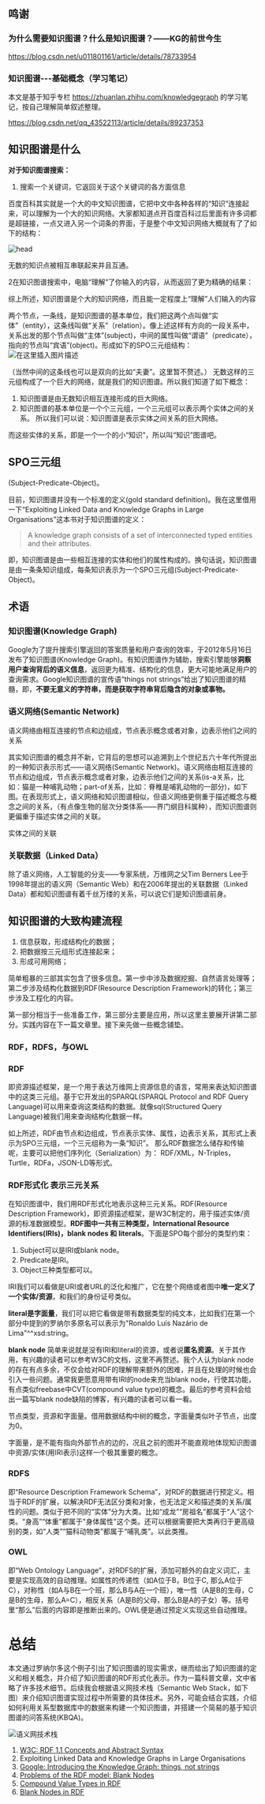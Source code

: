

## 鸣谢

### 为什么需要知识图谱？什么是知识图谱？——KG的前世今生

https://blog.csdn.net/u011801161/article/details/78733954

### 知识图谱---基础概念（学习笔记）

本文是基于知乎专栏 https://zhuanlan.zhihu.com/knowledgegraph 的学习笔记，按自己理解简单叙述整理。

https://blog.csdn.net/qq_43522113/article/details/89237353





## 知识图谱是什么

**对于知识图谱搜索：**

1. 搜索一个关键词，它返回关于这个关键词的各方面信息

百度百科其实就是一个大的中文知识图谱，它把中文中各种各样的“知识”连接起来，可以理解为一个大的知识网络。大家都知道点开百度百科过后里面有许多词都是超链接，一点又进入另一个词条的界面，于是整个中文知识网络大概就有了了如下的结构：

![head](main.assets/head.png)

 无数的知识点被相互串联起来并且互通。

2在知识图谱搜索中，电脑“理解”了你输入的内容，从而返回了更为精确的结果：



综上所述，知识图谱是个大的知识网络，而且能一定程度上“理解”人们输入的内容

两个节点，一条线，是知识图谱的基本单位，我们把这两个点叫做“实体”（entity），这条线叫做“关系”（relation）。像上述这样有方向的一段关系中，关系出发的那个节点叫做“主体”(subject)，中间的属性叫做“谓语”（predicate），指向的节点叫“宾语”(object)。形成如下的SPO三元组结构：
 ![在这里插入图片描述](main.assets/20190412145803541.png)

（当然中间的这条线也可以是双向的比如“夫妻”。这里暂不赘述。）
 无数这样的三元组构成了一个巨大的网络，就是我们的知识图谱。所以我们知道了如下概念：

1. 知识图谱是由无数知识相互连接形成的巨大网络。
2. 知识图谱的基本单位是一个个三元组，一个三元组可以表示两个实体之间的关系。
    所以我们可以说：知识图谱是表示实体之间关系的巨大网络。

而这些实体的关系，即是一个一个的小“知识”，所以叫“知识”图谱吧。





## SPO三元组

(Subject-Predicate-Object)。

目前，知识图谱并没有一个标准的定义(gold standard definition)。我在这里借用一下“Exploiting  Linked Data and Knowledge Graphs in Large Organisations”这本书对于知识图谱的定义：

> A knowledge graph consists of a set of interconnected typed entities and their attributes.

即，知识图谱是由一些相互连接的实体和他们的属性构成的。换句话说，知识图谱是由一条条知识组成，每条知识表示为一个SPO三元组(Subject-Predicate-Object)。







## 术语

### 知识图谱(Knowledge  Graph)

Google为了提升搜索引擎返回的答案质量和用户查询的效率，于2012年5月16日发布了知识图谱(Knowledge  Graph)。有知识图谱作为辅助，搜索引擎能够**洞察用户查询背后的语义信息**，返回更为精准、结构化的信息，更大可能地满足用户的查询需求。Google知识图谱的宣传语“things not strings”给出了知识图谱的精髓，即，**不要无意义的字符串，而是获取字符串背后隐含的对象或事物。**







### 语义网络(Semantic  Network)

语义网络由相互连接的节点和边组成，节点表示概念或者对象，边表示他们之间的关系

其实知识图谱的概念并不新，它背后的思想可以追溯到上个世纪五六十年代所提出的一种知识表示形式——语义网络(Semantic  Network)。语义网络由相互连接的节点和边组成，节点表示概念或者对象，边表示他们之间的关系(is-a关系，比如：猫是一种哺乳动物；part-of关系，比如：脊椎是哺乳动物的一部分)，如下图。在表现形式上，语义网络和知识图谱相似，但语义网络更侧重于描述概念与概念之间的关系，（有点像生物的层次分类体系——界门纲目科属种），而知识图谱则更偏重于描述实体之间的关联。

实体之间的关联





### 关联数据（Linked Data）

 除了语义网络，人工智能的分支——专家系统，万维网之父Tim Berners Lee于1998年提出的语义网（Semantic Web）和在2006年提出的关联数据（Linked Data）都和知识图谱有着千丝万缕的关系，可以说它们是知识图谱前身。





## 知识图谱的大致构建流程

1. 信息获取，形成结构化的数据；
2. 把数据按三元组形式连接起来；
3. 形成可用网络；

简单粗暴的三部其实包含了很多信息。第一步中涉及数据挖掘、自然语言处理等；第二步涉及结构化数据到RDF(Resource Description Framework)的转化；第三步涉及工程化的内容。

第一部分相当于一些准备工作，第三部分主要是应用，所以这里主要展开讲第二部分。实践内容在下一篇文章里。接下来先做一些概念铺垫。

### RDF，RDFS，与OWL

### **RDF**

 即资源描述框架，是一个用于表达万维网上资源信息的语言，常用来表达知识图谱中的这类三元组。基于它开发出的SPARQL(SPARQL  Protocol and RDF Query Language)可以用来查询这类结构的数据。就像sql(Structured Query  Language)被我们用来查询结构化数据一样。

如上所述，RDF由节点和边组成，节点表示实体、属性，边表示关系，其形式上表示为SPO三元组，一个三元组称为一条“知识”。
 那么RDF数据怎么储存和传输呢，主要可以把他们序列化（Serialization）为：
 RDF/XML，N-Triples，Turtle，RDFa，JSON-LD等形式。









### RDF形式化 表示三元关系

在知识图谱中，我们用RDF形式化地表示这种三元关系。RDF(Resource Description  Framework)，即资源描述框架，是W3C制定的，用于描述实体/资源的标准数据模型。**RDF图中一共有三种类型，International  Resource Identifiers(IRIs)，blank nodes 和 literals**。下面是SPO每个部分的类型约束：

1. Subject可以是IRI或blank node。
2. Predicate是IRI。
3. Object三种类型都可以。

IRI我们可以看做是URI或者URL的泛化和推广，它在整个网络或者图中**唯一定义了一个实体/资源**，和我们的身份证号类似。

**literal是字面量**，我们可以把它看做是带有数据类型的纯文本，比如我们在第一个部分中提到的罗纳尔多原名可以表示为"Ronaldo Luís Nazário de Lima"^^xsd:string。

**blank  node**	简单来说就是没有IRI和literal的资源，或者说**匿名资源**。关于其作用，有兴趣的读者可以参考W3C的文档，这里不再赘述。我个人认为blank  node的存在有点多余，不仅会给对RDF的理解带来额外的困难，并且在处理的时候也会引入一些问题。通常我更愿意用带有IRI的node来充当blank node，行使其功能，有点类似freebase中CVT(compound value type)的概念。最后的参考资料会给出一篇写blank  node缺陷的博客，有兴趣的读者可以看一看。





节点类型，资源和字面量。借用数据结构中树的概念，字面量类似叶子节点，出度为0。

字面量，是不能有指向外部节点的边的，况且之前的图并不能直观地体现知识图谱中资源/实体(用IRI表示)这样一个极其重要的概念。

### **RDFS**

 即“Resource Description Framework  Schema”，对RDF的数据进行预定义。相当于RDF的扩展，以解决RDF无法区分类和对象，也无法定义和描述类的关系/属性的问题。类似于把不同的“实体”分为大类。比如“成龙”“房祖名”都属于“人”这个类。“身高”“体重”都属于"身体属性"这个类。还可以根据需要把大类再归于更高级别的类，如“人类”“猫科动物类”都属于“哺乳类”。以此类推。

### **OWL**

 即“Web Ontology  Language”，对RDFS的扩展，添加可额外的自定义词汇，主要是实现高效的自动推理。如属性的传递性（如A位于B，B位于C,  那么A位于C），对称性（如A与B在一个班，那么B与A在一个班），唯一性（A是B的生母，C是B的生母，那么A=C），相反关系（A是B的父母，那么B是A的子女）等。括号里“那么”后面的内容即是推断出来的。OWL便是通过预定义实现这些自动推理。



# 总结

本文通过罗纳尔多这个例子引出了知识图谱的现实需求，继而给出了知识图谱的定义和相关概念，并介绍了知识图谱的RDF形式化表示。作为一篇科普文章，文中省略了许多技术细节。后续我会根据语义网技术栈（Semantic Web  Stack，如下图）来介绍知识图谱实现过程中所需要的具体技术。另外，可能会结合实践，介绍如何利用关系型数据库中的数据来构建一个知识图谱，并搭建一个简易的基于知识图谱的问答系统(KBQA)。

![语义网技术栈](main.assets/405px-Semantic_web_stack.svg.png)

1. [W3C: RDF 1.1 Concepts and Abstract Syntax](https://www.w3.org/TR/rdf11-concepts/)
2. Exploiting Linked Data and Knowledge Graphs in Large Organisations
3. [Google: Introducing the Knowledge Graph: things, not strings](https://googleblog.blogspot.co.uk/2012/05/introducing-knowledge-graph-things-not.html)
4. [Problems of the RDF model: Blank Nodes](http://milicicvuk.com/blog/2011/07/14/problems-of-the-rdf-model-blank-nodes/)
5. [Compound Value Types in RDF](http://blog.databaseanimals.com/compound-value-types-in-rdf)
6. [Blank Nodes in RDF](https://www.researchgate.net/publication/276240316_Blank_nodes_in_RDF)